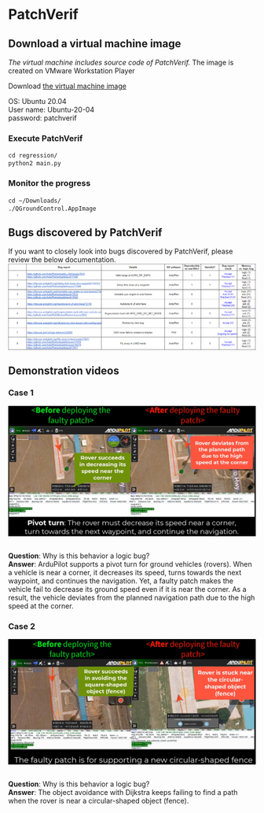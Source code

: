 # PatchVerif

## Download a virtual machine image
*The virtual machine includes source code of PatchVerif.*
The image is created on VMware Workstation Player

Download <a href="https://purdue0-my.sharepoint.com/:u:/g/personal/kim2956_purdue_edu/EV1WfJvUrL1GnCfzQackHe8BJS25qPhSKoKahAEtdiL7AA?e=JwNdvA">the virtual machine image</a>

OS: Ubuntu 20.04 <br>
User name: Ubuntu-20-04 <br>
password: patchverif <br>

### Execute PatchVerif
```
cd regression/
python2 main.py
```

### Monitor the progress
```
cd ~/Downloads/
./QGroundControl.AppImage
```

## Bugs discovered by PatchVerif
If you want to closely look into bugs discovered by PatchVerif, please review the below documentation.
<a href="https://docs.google.com/spreadsheets/d/1nQhRz0iBTVufcCODja9ppppycSP4fNtPbTJnFY7lnMw/edit?usp=sharing" target="_blank"> <img align="center" width="820"  src="https://github.com/purseclab/PatchVerif/blob/main/Bugs_discovered_by_PatchVerif.png"> </a>

## Demonstration videos
### Case 1
<a href="https://youtu.be/TWK5lFPlLB4" target="_blank"> <img align="center" width="820"  src="https://github.com/purseclab/PatchVerif/blob/main/demo_pivot_turn.png"> </a>

<br><b>Question</b>: Why is this behavior a logic bug? <br>
<b>Answer</b>: ArduPilot supports a pivot turn for ground vehicles (rovers). When a vehicle is near a corner, it decreases its speed, turns towards the next waypoint, and continues the navigation. Yet, a faulty patch makes the vehicle fail to decrease its ground speed even if it is near the corner. As a result, the vehicle deviates from the planned navigation path due to the high speed at the corner.


### Case 2
<a href="https://youtu.be/htnWzS4hoCs" target="_blank"> <img align="center" width="820"  src="https://github.com/purseclab/PatchVerif/blob/main/demo_Dijkstra.png"> </a>

<br> <b>Question</b>: Why is this behavior a logic bug? <br>
<b>Answer</b>: The object avoidance with Dijkstra keeps failing to find a path when the rover is near a circular-shaped object (fence).
